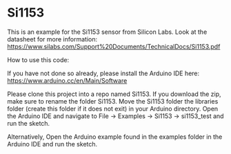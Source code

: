 # Si1153

This is an example for the Si1153 sensor from Silicon Labs. Look at the datasheet for more information: https://www.silabs.com/Support%20Documents/TechnicalDocs/Si1153.pdf

How to use this code:

  If you have not done so already, please install the Arduino IDE here: https://www.arduino.cc/en/Main/Software
  
  Please clone this project into a repo named Si1153. If you download the zip, make sure to rename the folder Si1153. 
  Move the Si1153 folder the libraries folder (create this folder if it does not exit) in your Arduino directory.
  Open the Arduino IDE and navigate to File -> Examples -> Si1153 -> si1153_test and run the sketch.
  
  Alternatively, Open the Arduino example found in the examples folder in the Arduino IDE and run the sketch.
